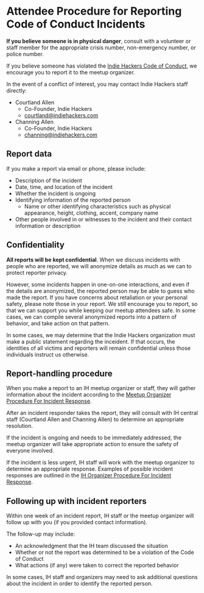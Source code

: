 # Attendee Procedure for Reporting Code of Conduct Incidents

**If you believe someone is in physical danger**, consult with a volunteer or staff member for the appropriate crisis number, non-emergency number, or police number.

If you believe someone has violated the [Indie Hackers Code of Conduct](index.md), we encourage you to report it to the meetup organizer.

In the event of a conflict of interest, you may contact Indie Hackers staff directly:

* Courtland Allen
  * Co-Founder, Indie Hackers
  * [courtland@indiehackers.com](mailto:courtland@indiehackers.com)
* Channing Allen
   * Co-Founder, Indie Hackers
   * [channing@indiehackers.com](mailto:channing@indiehackers.com)

## Report data

If you make a report via email or phone, please include:

* Description of the incident
* Date, time, and location of the incident
* Whether the incident is ongoing
* Identifying information of the reported person
  * Name or other identifying characteristics such as physical appearance, height, clothing, accent, company name
* Other people involved in or witnesses to the incident and their contact information or description

## Confidentiality

**All reports will be kept confidential**. When we discuss incidents with people who are reported, we will anonymize details as much as we can to protect reporter privacy.

However, some incidents happen in one-on-one interactions, and even if the details are anonymized, the reported person may be able to guess who made the report. If you have concerns about retaliation or your personal safety, please note those in your report. We still encourage you to report, so that we can support you while keeping our meetup attendees safe. In some cases, we can compile several anonymized reports into a pattern of behavior, and take action on that pattern.

In some cases, we may determine that the Indie Hackers organization must make a public statement regarding the inceident. If that occurs, the identities of all victims and reporters will remain confidential unless those individuals instruct us otherwise.

## Report-handling procedure

When you make a report to an IH meetup organizer or staff, they will gather information about the incident according to the [Meetup Organizer Procedure For Incident Response](incident-handling-organizer-procedure.md).

After an incident responder takes the report, they will consult with IH central staff (Courtland Allen and Channing Allen) to determine an appropriate resolution.

If the incident is ongoing and needs to be immediately addressed, the meetup organizer will take appropriate action to ensure the safety of everyone involved.

If the incident is less urgent, IH staff will work with the meetup organizer to determine an appropriate response. Examples of possible incident responses are outlined in the [IH Organizer Procedure For Incident Response](incident-handling-organizer-procedure.md#possible-incident-resolutions).

## Following up with incident reporters

Within one week of an incident report, IH staff or the meetup organizer will follow up with you (if you provided contact information).

The follow-up may include:

* An acknowledgment that the IH team discussed the situation
* Whether or not the report was determined to be a violation of the Code of Conduct
* What actions (if any) were taken to correct the reported behavior

In some cases, IH staff and organizers may need to ask additional questions about the incident in order to identify the reported person.
